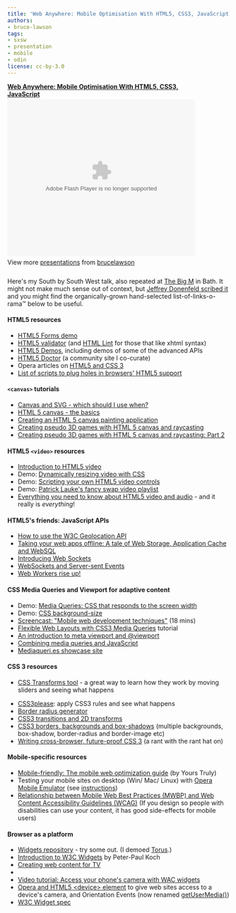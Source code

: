 ```yaml
---
title: 'Web Anywhere: Mobile Optimisation With HTML5, CSS3, JavaScript (Bruce’s SxSW BigM Talk)'
authors:
- bruce-lawson
tags:
- sxsw
- presentation
- mobile
- odin
license: cc-by-3.0
---
```


<div style="width:425px" id="__ss_7249887"> <strong style="display:block;margin:12px 0 4px"><a href="http://www.slideshare.net/brucelawson/web-anywhere-mobile-optimisation-with-html5-css3-javascript" title="Web Anywhere: Mobile Optimisation With HTML5, CSS3, JavaScript">Web Anywhere: Mobile Optimisation With HTML5, CSS3, JavaScript</a></strong> <object id="__sse7249887" width="425" height="355"> <param name="movie" value="http://static.slidesharecdn.com/swf/ssplayer2.swf?doc=bruce-lawson-web-anywhere-sxsw-110313095126-phpapp01&amp;stripped_title=web-anywhere-mobile-optimisation-with-html5-css3-javascript&amp;userName=brucelawson" /> <param name="allowFullScreen" value="true" /> <param name="allowScriptAccess" value="never" /> <embed name="__sse7249887" src="http://static.slidesharecdn.com/swf/ssplayer2.swf?doc=bruce-lawson-web-anywhere-sxsw-110313095126-phpapp01&amp;stripped_title=web-anywhere-mobile-optimisation-with-html5-css3-javascript&amp;userName=brucelawson" type="application/x-shockwave-flash" allowfullscreen="true" width="425" height="355" allowscriptaccess="never" /> </object> <div style="padding:5px 0 12px"> View more <a href="http://www.slideshare.net/">presentations</a> from <a href="http://www.slideshare.net/brucelawson">brucelawson</a> </div> </div>

<p>Here&#39;s my South by South West talk, also repeated at <a href="http://thebigm.mobi">The Big M</a> in Bath. It might not make much sense out of context, but <a href="http://jeffreydonenfeld.com/blog/2011/03/sxsw-solo-web-anywhere-mobile-optimisation-with-html5-css3-javascript/">Jeffrey Donenfeld scribed it</a> and you might find the organically-grown hand-selected list-of-links-o-rama™ below to be useful.</p>
<h4>HTML5 resources</h4>
<ul>
<li><a rel="nofollow" href="http://people.opera.com/brucel/demo/html5-forms-LWS-demo.html">HTML5 Forms demo</a></li>
<li><a rel="nofollow" href="http://html5.validator.nu/">HTML5 validator</a> (and <a rel="nofollow" href="http://www.htmllint.com/">HTML Lint</a> for those that like xhtml syntax)</li>
<li><a rel="nofollow" href="http://html5demos.com/">HTML5 Demos</a>, including demos of some of the advanced APIs</li>
<li><a rel="nofollow" href="http://html5doctor.com/">HTML5 Doctor</a> (a community site I co-curate)</li>
<li>Opera articles on <a href="https://dev.opera.com/articles/tags/open%20web/">HTML5 and CSS 3</a></li>
<li><a rel="nofollow" href="http://github.com/Modernizr/Modernizr/wiki/HTML5-Cross-browser-Polyfills">List of scripts to plug holes in browsers&#39; HTML5 support</a></li>
</ul>


<h4>
<code>&lt;canvas&gt;</code> tutorials</h4>

<ul>

<li><a rel="nofollow" href="http://my.opera.com/ODIN/blog/canvas-and-svg-which-should-i-use-when">Canvas and SVG - which should I use when?</a></li>
<li><a rel="nofollow" href="https://dev.opera.com/articles/view/html-5-canvas-the-basics/">HTML 5 canvas - the basics</a></li>
<li><a rel="nofollow" href="https://dev.opera.com/articles/view/html5-canvas-painting/">Creating an HTML 5 canvas painting application</a></li>
<li><a rel="nofollow" href="https://dev.opera.com/articles/view/creating-pseudo-3d-games-with-html-5-can-1/">Creating pseudo 3D games with HTML 5 canvas and raycasting</a></li>
<li>
<a rel="nofollow" href="https://dev.opera.com/articles/view/3d-games-with-canvas-and-raycasting-part/">Creating pseudo 3D games with HTML 5 canvas and raycasting: Part 2</a>
</li>
</ul>

<h4>HTML5 <code>&lt;video&gt;</code> resources</h4>
<ul>
<li><a rel="nofollow" href="Introduction%20to%20HTML5%20video">Introduction to HTML5 video</a></li>
<li>Demo: <a rel="nofollow" href="http://people.opera.com/patrickl/articles/introduction-html5-video/transitions/">Dynamically resizing video with CSS</a>
</li>
<li>Demo: <a rel="nofollow" href="http://people.opera.com/patrickl/articles/introduction-html5-video/scripted-controls/">Scripting your own HTML5 video controls</a>
</li>
<li>Demo: <a rel="nofollow" href="http://people.opera.com/patrickl/articles/chip.eu-video-article/examples/fancy-swap/">Patrick Lauke&#39;s fancy swap video playlist</a>
</li>

<li>
<a rel="nofollow" href="http://my.opera.com/core/blog/2010/03/03/everything-you-need-to-know-about-html5-video-and-audio-2">Everything you need to know about HTML5 video and audio</a> - and it really is <em>everything</em>!</li>
</ul>

<h4>HTML5&#39;s friends: JavaScript APIs</h4>
<ul>
<li><a rel="nofollow" href="https://dev.opera.com/articles/view/how-to-use-the-w3c-geolocation-api/">How to use the W3C Geolocation API</a></li>
<li><a href="https://dev.opera.com/articles/view/taking-your-web-apps-offline-web-storage-appcache-websql/">Taking your web apps offline: A tale of Web Storage, Application Cache and WebSQL</a></li>
<li><a href="https://dev.opera.com/articles/view/introducing-web-sockets/">Introducing Web Sockets</a></li>
<li><a href="https://dev.opera.com/articles/view/websockets-and-server-sent-events/">WebSockets and Server-sent Events</a></li>
<li><a href="https://dev.opera.com/articles/view/web-workers-rise-up/">Web Workers rise up!</a></li>
</ul>

<h4>CSS Media Queries and Viewport for adaptive content</h4>
<ul>
<li>Demo:
<a rel="nofollow" href="http://people.opera.com/danield/css3/vangogh/">Media Queries: CSS that responds to the screen width</a>
</li>
<li>Demo: <a rel="nofollow" href="http://people.opera.com/brucel/demo/background-size.html">CSS background-size </a>
</li>
<li>
<a rel="nofollow" href="http://my.opera.com/ODIN/blog/screencast-mobile-web-development-techniques">Screencast: &quot;Mobile web development techniques&quot;</a> (18 mins)
</li>
<li>
<a rel="nofollow" href="http://www.peachpit.com/articles/article.aspx?p=1604236">Flexible Web Layouts with CSS3 Media Queries</a> tutorial</li>
<li><a href="https://dev.opera.com/articles/view/an-introduction-to-meta-viewport-and-viewport/">An introduction to meta viewport and @viewport</a></li>
<li><a rel="nofollow" href="http://www.quirksmode.org/blog/archives/2010/08/combining_media.html">Combining media queries and JavaScript</a></li>
<li><a href="http://mediaqueri.es">Mediaqueri.es showcase site</a></li>

</ul>

<h4> CSS 3 resources</h4>
<ul>
<li>

<a rel="nofollow" href="http://westciv.com/tools/transforms/index.html">CSS Transforms tool</a> - a great way to learn how they work by moving sliders and seeing what happens</li>
<li>
<a rel="nofollow" href="http://css3please.com/">CSS3please</a>: apply CSS3 rules and see what happens</li>
<li><a rel="nofollow" href="http://border-radius.com/">Border radius generator</a></li>

<li><a rel="nofollow" href="https://dev.opera.com/articles/view/css3-transitions-and-2d-transforms/">CSS3 transitions and 2D transforms</a></li>

<li>
<a rel="nofollow" href="https://dev.opera.com/articles/view/css3-border-background-boxshadow/">CSS3 borders, backgrounds and box-shadows</a> (multiple backgrounds, box-shadow, border-radius and border-image etc)</li>
<li>
<a rel="nofollow" href="http://www.brucelawson.co.uk/2010/cross-browser-future-proof-css-3/">Writing cross-browser, future-proof CSS 3</a> (a rant with the rant hat on)</li>
</ul>

<h4>Mobile-specific resources</h4>
<ul>
<li>
<a rel="nofollow" href="https://dev.opera.com/articles/view/the-mobile-web-optimization-guide/">Mobile-friendly: The mobile web optimization guide</a> (by Yours Truly)</li>
<li>Testing your mobile sites on desktop (Win/ Mac/ Linux) with <a rel="nofollow" href="http://www.opera.com/developer/tools/">Opera Mobile Emulator</a> (see <a rel="nofollow" href="https://dev.opera.com/articles/view/opera-mobile-10-widgets-mobile-emulator-desktop/">instructions</a>)</li>
<li>
<a rel="nofollow" href="http://www.w3.org/TR/mwbp-wcag/">Relationship between Mobile Web Best Practices (MWBP) and Web Content Accessibility Guidelines (WCAG)</a> (If you design so people with disabilities can use your content, it has good side-effects for mobile users)</li>
</ul>


<h4>Browser as a platform</h4>
<ul>
<li>
<a rel="nofollow" href="http://widgets.opera.com/">Widgets repository</a> - try some out. (I demoed <a rel="nofollow" href="http://widgets.opera.com/widget/downloading/4196/1.2/">Torus</a>.)</li>
<li>
<a rel="nofollow" href="http://www.quirksmode.org/blog/archives/2009/04/introduction_to.html">Introduction to W3C Widgets</a> by Peter-Paul Koch</li>
<li><a rel="nofollow" href="https://dev.opera.com/articles/view/creating-web-content-for-tv/">Creating web content for TV</a></li>
<li>
<li><a href="http://my.opera.com/ODIN/blog/video-tutorial-access-your-phones-camera-with-wac-widgets">Video tutorial: Access your phone&#39;s camera with WAC widgets</a></li>
<li><a href="http://my.opera.com/core/blog/2011/03/23/webcam-orientation-preview">Opera and HTML5 &lt;device&gt; element</a> to give web sites access to a device&#39;s camera, and Orientation Events  (now renamed  <a href="https://html.spec.whatwg.org/complete/video-conferencing-and-peer-to-peer-communication.html#obtaining-local-multimedia-content">getUserMedia()</a>)</li>
<li><a rel="nofollow" href="http://www.w3.org/TR/widgets/">W3C Widget spec</a></li>
</li></ul>
